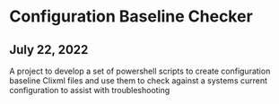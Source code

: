# Configuration Baseline Checker

## July 22, 2022

A project to develop a set of powershell scripts to create configuration baseline Clixml files and use them to check against a systems current configuration to assist with troubleshooting





